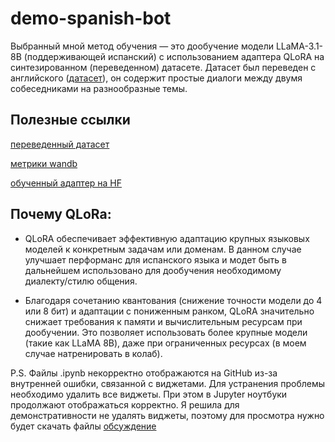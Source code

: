 # demo-spanish-bot

Выбранный мной метод обучения — это дообучение модели LLaMA-3.1-8B (поддерживающей испанский) с использованием адаптера QLoRA на синтезированном (переведенном) датасете. Датасет был переведен с английского ([датасет](https://huggingface.co/datasets/bavard/personachat_truecased)), он содержит простые диалоги между двумя собеседниками на разнообразные темы. 

## Полезные ссылки
[переведенный датасет](https://huggingface.co/datasets/alinatl/personachat_truecased-spanish)

[метрики wandb](https://wandb.ai/alinatl/huggingface/runs/8i4jo95c/workspace?nw=nwuseralinatl)

[обученный адаптер на HF](https://huggingface.co/alinatl/Llama-3.1-8B-Instruct-qlora-spanish)


## Почему QLoRa:
- QLoRA обеспечивает эффективную адаптацию крупных языковых моделей к конкретным задачам или доменам. В данном случае улучшает перформанс для испанского языка и модет быть в дальнейшем использовано для дообучения необходимому диалекту/стилю общения.

- Благодаря сочетанию квантования (снижение точности модели до 4 или 8 бит) и адаптации с пониженным ранком, QLoRA значительно снижает требования к памяти и вычислительным ресурсам при дообучении. Это позволяет использовать более крупные модели (такие как LLaMA 8B), даже при ограниченных ресурсах (в моем случае натренировать в колаб). 

P.S. Файлы .ipynb некорректно отображаются на GitHub из-за внутренней ошибки, связанной с виджетами. Для устранения проблемы необходимо удалить все виджеты. При этом в Jupyter ноутбуки продолжают отображаться корректно. Я решила для демонстративности не удалять виджеты, поэтому для просмотра нужно будет скачать файлы [обсуждение](https://github.com/orgs/community/discussions/155944)


